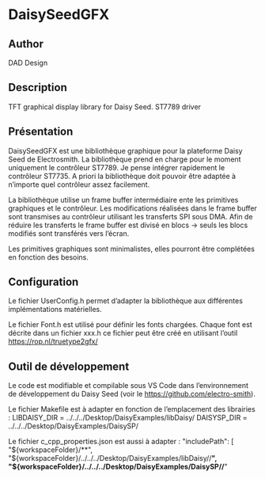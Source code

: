 # DaisySeedGFX

## Author

DAD Design

## Description
TFT graphical display library for Daisy Seed. ST7789 driver

Présentation
-----------------
DaisySeedGFX est une bibliothèque graphique pour la plateforme Daisy Seed de Electrosmith.
La bibliothèque prend en charge pour le moment uniquement le contrôleur ST7789. Je pense intégrer rapidement le contrôleur ST7735. A priori la bibliothèque doit pouvoir être adaptée à n’importe quel contrôleur assez facilement.

La bibliothèque utilise un frame buffer intermédiaire ente les primitives graphiques et le contrôleur. Les modifications réalisées dans le frame buffer sont transmises au contrôleur utilisant les transferts SPI sous DMA. Afin de réduire les transferts le frame buffer est divisé en blocs -> seuls les blocs modifiés sont transférés vers l’écran.

Les primitives graphiques sont minimalistes, elles pourront être complétées en fonction des besoins.

Configuration
-----------------
Le fichier UserConfig.h permet d’adapter la bibliothèque aux différentes implémentations matérielles.

Le fichier Font.h est utilisé pour définir les fonts chargées. Chaque font est décrite dans un fichier xxx.h ce fichier peut être créé en utilisant l’outil https://rop.nl/truetype2gfx/

Outil de développement
--------------------------------
Le code est modifiable et compilable sous VS Code dans l’environnement de développement du Daisy Seed (voir le https://github.com/electro-smith).

Le fichier Makefile est à adapter en fonction de l’emplacement des librairies : 
  LIBDAISY_DIR = ../../../Desktop/DaisyExamples/libDaisy/
  DAISYSP_DIR = ../../../Desktop/DaisyExamples/DaisySP/

Le fichier c_cpp_properties.json est aussi à adapter :
"includePath": [
  "${workspaceFolder}/**",
  "${workspaceFolder}/../../../Desktop/DaisyExamples/libDaisy//**",
  "${workspaceFolder}/../../../Desktop/DaisyExamples/DaisySP//**"


